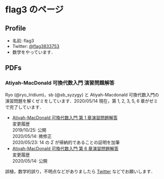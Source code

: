 # flag3 のページ

<!-- Load KaTeX -->
<link rel="stylesheet" href="//cdnjs.cloudflare.com/ajax/libs/KaTeX/0.1.1/katex.min.css">
<script src="//cdnjs.cloudflare.com/ajax/libs/KaTeX/0.1.1/katex.min.js"></script>

## Profile
- 名前: flag3
- Twitter: [@flag3833753](https://twitter.com/flag3833753)
- 数学をやっています．

## PDFs

### Atiyah-MacDonald 可換代数入門 演習問題解答
Ryo (@ryo_Iridium)，sb (@sb_syzygy) と Atiyah-Macdonald 可換代数入門の演習問題を解くゼミをしています．2020/05/14 現在，第 1, 2, 3, 5, 6 章がゼミで完了しています．

- [Atiyah-MacDonald 可換代数入門 第 1 章演習問題解答](atiyah-macdonald/Rings_and_Ideals.pdf)  
  変更履歴  
  2019/10/25: 公開  
  2020/05/14: 微修正  
  2020/05/23: 14 の $\Sigma$ が帰納的であることの証明を加筆  
- [Atiyah-MacDonald 可換代数入門 第 6 章演習問題解答](atiyah-macdonald/Chain_Conditions.pdf)  
  変更履歴  
  2020/05/14: 公開  

誤植，数学的誤り，不明点などがありましたら [Twitter](https://twitter.com/flag3833753) などでお願いします．
